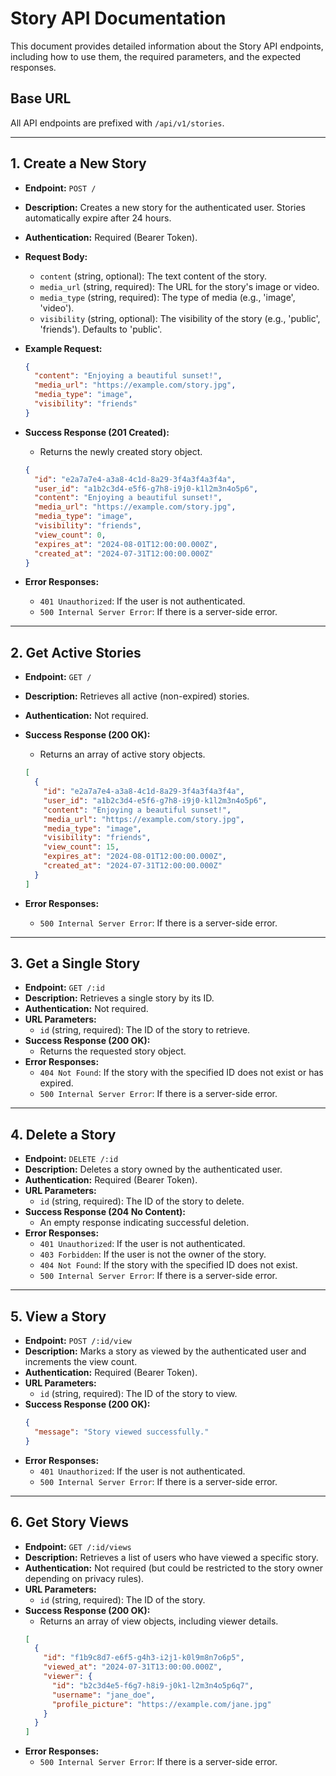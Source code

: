 # Story API Documentation

This document provides detailed information about the Story API endpoints, including how to use them, the required parameters, and the expected responses.

## Base URL

All API endpoints are prefixed with `/api/v1/stories`.

---

## 1. Create a New Story

- **Endpoint:** `POST /`
- **Description:** Creates a new story for the authenticated user. Stories automatically expire after 24 hours.
- **Authentication:** Required (Bearer Token).
- **Request Body:**

  - `content` (string, optional): The text content of the story.
  - `media_url` (string, required): The URL for the story's image or video.
  - `media_type` (string, required): The type of media (e.g., 'image', 'video').
  - `visibility` (string, optional): The visibility of the story (e.g., 'public', 'friends'). Defaults to 'public'.

- **Example Request:**

  ```json
  {
    "content": "Enjoying a beautiful sunset!",
    "media_url": "https://example.com/story.jpg",
    "media_type": "image",
    "visibility": "friends"
  }
  ```

- **Success Response (201 Created):**

  - Returns the newly created story object.

  ```json
  {
    "id": "e2a7a7e4-a3a8-4c1d-8a29-3f4a3f4a3f4a",
    "user_id": "a1b2c3d4-e5f6-g7h8-i9j0-k1l2m3n4o5p6",
    "content": "Enjoying a beautiful sunset!",
    "media_url": "https://example.com/story.jpg",
    "media_type": "image",
    "visibility": "friends",
    "view_count": 0,
    "expires_at": "2024-08-01T12:00:00.000Z",
    "created_at": "2024-07-31T12:00:00.000Z"
  }
  ```

- **Error Responses:**
  - `401 Unauthorized`: If the user is not authenticated.
  - `500 Internal Server Error`: If there is a server-side error.

---

## 2. Get Active Stories

- **Endpoint:** `GET /`
- **Description:** Retrieves all active (non-expired) stories.
- **Authentication:** Not required.
- **Success Response (200 OK):**

  - Returns an array of active story objects.

  ```json
  [
    {
      "id": "e2a7a7e4-a3a8-4c1d-8a29-3f4a3f4a3f4a",
      "user_id": "a1b2c3d4-e5f6-g7h8-i9j0-k1l2m3n4o5p6",
      "content": "Enjoying a beautiful sunset!",
      "media_url": "https://example.com/story.jpg",
      "media_type": "image",
      "visibility": "friends",
      "view_count": 15,
      "expires_at": "2024-08-01T12:00:00.000Z",
      "created_at": "2024-07-31T12:00:00.000Z"
    }
  ]
  ```

- **Error Responses:**
  - `500 Internal Server Error`: If there is a server-side error.

---

## 3. Get a Single Story

- **Endpoint:** `GET /:id`
- **Description:** Retrieves a single story by its ID.
- **Authentication:** Not required.
- **URL Parameters:**
  - `id` (string, required): The ID of the story to retrieve.
- **Success Response (200 OK):**
  - Returns the requested story object.
- **Error Responses:**
  - `404 Not Found`: If the story with the specified ID does not exist or has expired.
  - `500 Internal Server Error`: If there is a server-side error.

---

## 4. Delete a Story

- **Endpoint:** `DELETE /:id`
- **Description:** Deletes a story owned by the authenticated user.
- **Authentication:** Required (Bearer Token).
- **URL Parameters:**
  - `id` (string, required): The ID of the story to delete.
- **Success Response (204 No Content):**
  - An empty response indicating successful deletion.
- **Error Responses:**
  - `401 Unauthorized`: If the user is not authenticated.
  - `403 Forbidden`: If the user is not the owner of the story.
  - `404 Not Found`: If the story with the specified ID does not exist.
  - `500 Internal Server Error`: If there is a server-side error.

---

## 5. View a Story

- **Endpoint:** `POST /:id/view`
- **Description:** Marks a story as viewed by the authenticated user and increments the view count.
- **Authentication:** Required (Bearer Token).
- **URL Parameters:**
  - `id` (string, required): The ID of the story to view.
- **Success Response (200 OK):**
  ```json
  {
    "message": "Story viewed successfully."
  }
  ```
- **Error Responses:**
  - `401 Unauthorized`: If the user is not authenticated.
  - `500 Internal Server Error`: If there is a server-side error.

---

## 6. Get Story Views

- **Endpoint:** `GET /:id/views`
- **Description:** Retrieves a list of users who have viewed a specific story.
- **Authentication:** Not required (but could be restricted to the story owner depending on privacy rules).
- **URL Parameters:**
  - `id` (string, required): The ID of the story.
- **Success Response (200 OK):**
  - Returns an array of view objects, including viewer details.
  ```json
  [
    {
      "id": "f1b9c8d7-e6f5-g4h3-i2j1-k0l9m8n7o6p5",
      "viewed_at": "2024-07-31T13:00:00.000Z",
      "viewer": {
        "id": "b2c3d4e5-f6g7-h8i9-j0k1-l2m3n4o5p6q7",
        "username": "jane_doe",
        "profile_picture": "https://example.com/jane.jpg"
      }
    }
  ]
  ```
- **Error Responses:**
  - `500 Internal Server Error`: If there is a server-side error.
